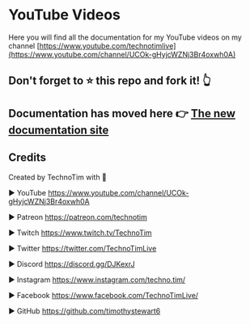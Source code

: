 # YouTube Videos

Here you will find all the documentation for my YouTube videos on my channel [https://www.youtube.com/technotimlive](https://www.youtube.com/channel/UCOk-gHyjcWZNj3Br4oxwh0A)

## Don't forget to ⭐ this repo and fork it! 👆

## Documentation has moved here 👉 [The new documentation site](https://techno-tim.github.io/)

## Credits

Created by TechnoTim with 💛

► YouTube <https://www.youtube.com/channel/UCOk-gHyjcWZNj3Br4oxwh0A>

► Patreon <https://patreon.com/technotim>

► Twitch <https://www.twitch.tv/TechnoTim>

► Twitter  <https://twitter.com/TechnoTimLive>

► Discord <https://discord.gg/DJKexrJ>

► Instagram <https://www.instagram.com/techno.tim/>

► Facebook <https://www.facebook.com/TechnoTimLive/>

► GitHub <https://github.com/timothystewart6>
